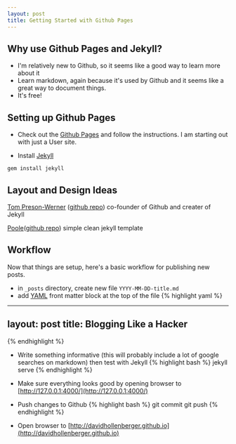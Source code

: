 ```yaml
---
layout: post
title: Getting Started with Github Pages
---
```


Why use Github Pages and Jekyll?
--------------------------------
* I'm relatively new to Github, so it seems like a good way to learn more about it
* Learn markdown, again because it's used by Github and it seems like a great way to document things.
* It's free!

Setting up Github Pages
-----------------------
* Check out the [Github Pages](https://pages.github.com/) and follow the instructions.  I am starting out with just a User site.

* Install [Jekyll](https://http://jekyllrb.com/)
```
gem install jekyll
```  

Layout and Design Ideas
-------------------------
[Tom Preson-Werner](http://tom.preston-werner.com/) ([github repo](https://github.com/mojombo/tpw)) co-founder of Github and creater of Jekyll

[Poole](http://getpoole.com)([github repo](https://github.com/poole/poole)) simple clean jekyll template

Workflow
--------
Now that things are setup, here's a basic workflow for publishing new posts.

* in `_posts` directory, create new file `YYYY-MM-DD-title.md`
* add [YAML](yaml.org) front matter block at the top of the file
{% highlight yaml %}
---
layout: post
title: Blogging Like a Hacker
---
{% endhighlight %}

* Write something informative (this will probably include a lot of google searches on markdown) then test with Jekyll
{% highlight bash %}
jekyll serve
{% endhighlight %}
* Make sure everything looks good by opening browser to [http://127.0.0.1:4000/](http://127.0.0.1:4000/)

* Push changes to Github
{% highlight bash %}
git commit
git push
{% endhighlight %}
* Open browser to [http://davidhollenberger.github.io](http://davidhollenberger.github.io)
